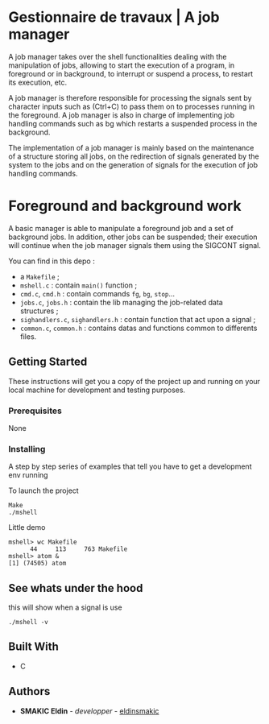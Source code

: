 #   Gestionnaire de travaux | A job manager

A job manager takes over the shell functionalities dealing with the manipulation of jobs, allowing to start the execution of a program, in foreground or in background, to interrupt or suspend a process, to restart its execution, etc.

A job manager is therefore responsible for processing the signals sent by character inputs such as <intr> (Ctrl+C) to pass them on to processes running in the foreground. A job manager is also in charge of implementing job handling commands such as bg which restarts a suspended process in the background.

The implementation of a job manager is mainly based on the maintenance of a structure storing all jobs, on the redirection of signals generated by the system to the jobs and on the generation of signals for the execution of job handling commands.

# Foreground and background work

A basic manager is able to manipulate a foreground job and a set of background jobs. In addition, other jobs can be suspended; their execution will continue when the job manager signals them using the SIGCONT signal.


You can find in this depo :

-   a `Makefile` ;
-   `mshell.c` : contain `main()` function ;
-   `cmd.c`, `cmd.h` : contain commands `fg`, `bg`, `stop`...
-   `jobs.c`, `jobs.h` : contain the lib managing the
    job-related data structures ;
-   `sighandlers.c`, `sighandlers.h` : contain function that act upon a signal ;
-   `common.c`, `common.h` : contains datas and functions common to differents files.


## Getting Started

These instructions will get you a copy of the project up and running on your local machine for development and testing purposes.

### Prerequisites
 None
 
### Installing

A step by step series of examples that tell you have to get a development env running

To launch the project
```
Make 
./mshell

```

Little demo
```
mshell> wc Makefile 
      44     113     763 Makefile
mshell> atom & 
[1] (74505) atom
```


## See whats under the hood

this will show when a signal is use 
```
./mshell -v 
```

## Built With

* C 


## Authors

* **SMAKIC Eldin**  - *developper* - [eldinsmakic](https://github.com/eldinsmakic/)

